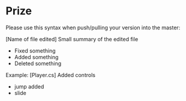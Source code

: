 # Prize

Please use this syntax when push/pulling your version into the master:

[Name of file edited] Small summary of the edited file
- Fixed something
- Added something
- Deleted something

Example:
[Player.cs] Added controls
- jump added
- slide
